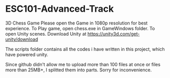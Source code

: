 # ESC101-Advanced-Track
3D Chess Game
Please open the Game in 1080p resolution for best experience.
To Play game, open chess.exe in GameWindows folder.
To open Unity scenes. Download Unity at https://unity3d.com/get-unity/download

The scripts folder contains all the codes i have written in this project, which have powered unity.

Since github didn't allow me to upload more than 100 files at once or files more than 25MB+,
I splitted them into parts. Sorry for inconvenience.
